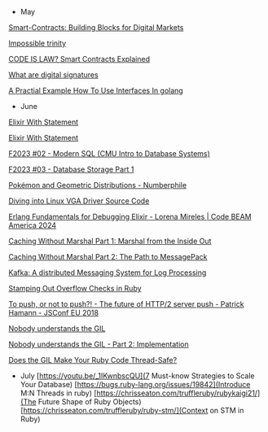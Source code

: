 * May 

[Smart-Contracts: Building Blocks for Digital Markets](https://www.fon.hum.uva.nl/rob/Courses/InformationInSpeech/CDROM/Literature/LOTwinterschool2006/szabo.best.vwh.net/smart_contracts_2.html)

[Impossible trinity](https://en.wikipedia.org/wiki/Impossible_trinity)

[CODE IS LAW? Smart Contracts Explained](https://www.youtube.com/watch?v=pWGLtjG-F5c)

[What are digital signatures](https://youtu.be/s22eJ1eVLTU)

[A Practial Example How To Use Interfaces In golang](https://youtu.be/McRq-uBAa9I)

* June

[Elixir With Statement](https://www.openmymind.net/Elixirs-With-Statement/)

[Elixir With Statement](https://www.openmymind.net/Elixirs-With-Statement/)

[F2023 #02 - Modern SQL (CMU Intro to Database Systems)](https://youtu.be/n9S4Ibh5O0E?list=PLSE8ODhjZXjbj8BMuIrRcacnQh20hmY9g)

[F2023 #03 - Database Storage Part 1](https://youtu.be/DJ5u5HrbcMk?list=PLSE8ODhjZXjbj8BMuIrRcacnQh20hmY9g)

[Pokémon and Geometric Distributions - Numberphile](https://youtu.be/K79aOe-F0Mk)

[Diving into Linux VGA Driver Source Code](https://youtu.be/bWbbGSqiYPQ)

[Erlang Fundamentals for Debugging Elixir - Lorena Mireles | Code BEAM America 2024](https://youtu.be/RHAxGtewcEA)

[Caching Without Marshal Part 1: Marshal from the Inside Out](https://shopify.engineering/caching-without-marshal-part-one)

[Caching Without Marshal Part 2: The Path to MessagePack](https://shopify.engineering/caching-without-marshal-part-two-messagepack)

[Kafka: A distributed Messaging System for Log Processing](http://notes.stephenholiday.com/Kafka.pdf)

[Stamping Out Overflow Checks in Ruby](https://chrisseaton.com/truffleruby/stamping-out-overflow-checks/)

[To push, or not to push?! - The future of HTTP/2 server push - Patrick Hamann - JSConf EU 2018](https://youtu.be/cznVISavm-k)

[Nobody understands the GIL](https://web.archive.org/web/20201111221351/https://www.jstorimer.com/blogs/workingwithcode/8085491-nobody-understands-the-gil)

[Nobody understands the GIL - Part 2: Implementation](https://web.archive.org/web/20201112012405/http://www.jstorimer.com/blogs/workingwithcode/8100871-nobody-understands-the-gil-part-2-implementation)

[Does the GIL Make Your Ruby Code Thread-Safe?](http://www.rubyinside.com/does-the-gil-make-your-ruby-code-thread-safe-6051.html)


* July 
[https://youtu.be/_1IKwnbscQU](7 Must-know Strategies to Scale Your Database)
[https://bugs.ruby-lang.org/issues/19842](Introduce M:N Threads in ruby)
[https://chrisseaton.com/truffleruby/rubykaigi21/](The Future Shape of Ruby Objects)
[https://chrisseaton.com/truffleruby/ruby-stm/](Context on STM in Ruby)

